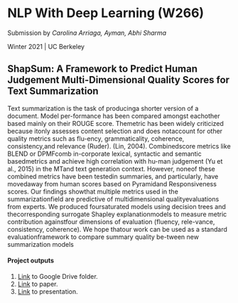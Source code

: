 # NLP With Deep Learning (W266)

Submission by *Carolina Arriaga, Ayman, Abhi Sharma*

Winter 2021 | UC Berkeley

## ShapSum: A Framework to Predict Human Judgement Multi-Dimensional Quality Scores for Text Summarization

Text summarization is the task of producinga shorter version of a document.  Model per-formance  has  been  compared  amongst  eachother based mainly on their ROUGE score. Themetric has been widely criticized because itonly assesses content selection and does notaccount for other quality metrics such as flu-ency, grammaticality, coherence, consistency,and relevance (Ruder). (Lin, 2004). Combinedscore metrics like BLEND or DPMFcomb in-corporate lexical, syntactic and semantic basedmetrics and achieve high correlation with hu-man judgement  (Yu et  al., 2015) in  the MTand text generation context.  However,  noneof  these  combined  metrics  have  been  testedin  summaries,  and  particularly,  have  movedaway from human scores based on Pyramidand Responsiveness scores. Our findings showthat multiple metrics used in the summarizationfield are predictive of multidimensional qualityevaluations from experts.  We produced foursaturated models using decision trees and thecorresponding surrogate Shapley explanationmodels to measure metric contribution againstfour dimensions of evaluation (fluency,  rele-vance, consistency, coherence). We hope thatour work can be used as a standard evaluationframework  to  compare  summary  quality  be-tween new summarization models

#### Project outputs
1. [Link](https://drive.google.com/drive/folders/1_EzQMxyx_lvsHvgrJs7FoYFALpsZM3Xe?usp=sharing) to Google Drive folder.
2. [Link](https://github.com/abhisha1991/w266_final_project/blob/main/report/ShapSum__A_framework_to_predict_human_judgement_multi_dimensional_qualities_for_text_summarization_.pdf) to paper.
3. [Link](https://docs.google.com/presentation/d/1QM0jkJZ2foetrGy1y6AL8szoAcRdYTnJ8TeHR9dOSR4/edit?usp=sharing) to presentation.

